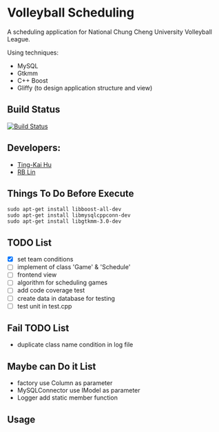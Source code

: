 # Volleyball Scheduling

A scheduling application for National Chung Cheng University Volleyball League.

Using techniques:

+ MySQL
+ Gtkmm
+ C++ Boost
+ Gliffy (to design application structure and view) 

## Build Status
[![Build Status](https://travis-ci.org/csietingkai/volleyball.svg?branch=master)](https://travis-ci.org/csietingkai/volleyball)

## Developers: 

+ [Ting-Kai Hu](https://github.com/csietingkai)
+ [RB Lin](https://github.com/RBRBRB)

## Things To Do Before Execute

```
sudo apt-get install libboost-all-dev
sudo apt-get install libmysqlcppconn-dev
sudo apt-get install libgtkmm-3.0-dev
```

## TODO List

+ [x] set team conditions
+ [ ] implement of class 'Game' & 'Schedule'
+ [ ] frontend view
+ [ ] algorithm for scheduling games
+ [ ] add code coverage test
+ [ ] create data in database for testing
+ [ ] test unit in test.cpp

## Fail TODO List

+ duplicate class name condition in log file

## Maybe can Do it List

+ factory use Column as parameter
+ MySQLConnector use IModel as parameter
+ Logger add static member function

## Usage

